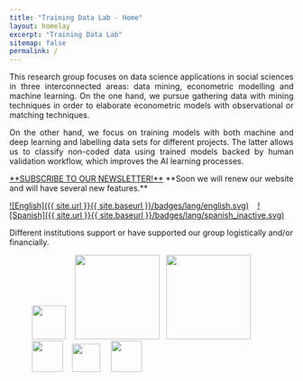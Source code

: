 ```yaml
---
title: "Training Data Lab - Home"
layout: homelay
excerpt: "Training Data Lab"
sitemap: false
permalink: /
---
```


<p align="justify">This research group focuses on data science applications in social sciences in three interconnected areas: data mining, econometric modelling and machine learning. On the one hand, we pursue gathering data with mining techniques in order to elaborate econometric models with observational or matching techniques.</p>

<p align="justify">On the other hand, we focus on training models with both machine and deep learning and labelling data sets for different projects. The latter allows us to classify non-coded data using trained models backed by human validation workflow, which improves the AI learning processes.</p>

<p align="justify"><a href="https://zcmp.eu/e28J" target="_blank">**SUBSCRIBE TO OUR NEWSLETTER!**</a> **Soon we will renew our website and will have several new features.**</p>

[![English]({{ site.url }}{{ site.baseurl }}/badges/lang/english.svg)](https://training-datalab.com) &nbsp;&nbsp; [![Spanish]({{ site.url }}{{ site.baseurl }}/badges/lang/spanish_inactive.svg)](https://training-datalab.com/about-spanish)

Different institutions support or have supported our group logistically and/or financially.

<figure class="fourth">
  <img src="{{ site.url }}{{ site.baseurl }}/images/lab-logo.png" style="width: 60px"> &nbsp;&nbsp;
  <img src="{{ site.url }}{{ site.baseurl }}/images/logos/leiden.png" style="width: 150px">  &nbsp;
  <img src="{{ site.url }}{{ site.baseurl }}/images/logos/udp.png" style="width: 150px">  &nbsp;
  <img src="{{ site.url }}{{ site.baseurl }}/images/logos/oxford.jpg" style="width: 55px"> &nbsp;&nbsp;
  <!-- <img src="{{ site.url }}{{ site.baseurl }}/images/logos/uct.png" style="width: 160px">  &nbsp;&nbsp;-->
  <img src="{{ site.url }}{{ site.baseurl }}/images/logos/usach.png" style="width: 50px"> &nbsp;&nbsp;&nbsp;
  <img src="{{ site.url }}{{ site.baseurl }}/images/logos/umayor.png" style="width: 55px">
</figure>
